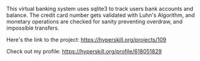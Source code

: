 This virtual banking system uses sqlite3 to track users bank accounts and balance. The credit card number gets validated with Luhn's Algorithm, and monetary operations are checked for sanity preventing overdraw, and impossible transfers.

Here's the link to the project: https://hyperskill.org/projects/109

Check out my profile: https://hyperskill.org/profile/618051829